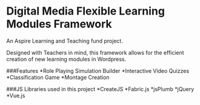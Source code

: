 Digital Media Flexible Learning Modules Framework
======

An Aspire Learning and Teaching fund project.

Designed with Teachers in mind, this framework allows for the efficient creation of new learning modules in Wordpress.

###Features
*Role Playing Simulation Builder
*Interactive Video Quizzes
*Classification Game
*Montage Creation

###JS Libraries used in this project
*CreateJS
*Fabric.js
*jsPlumb
*jQuery
*Vue.js